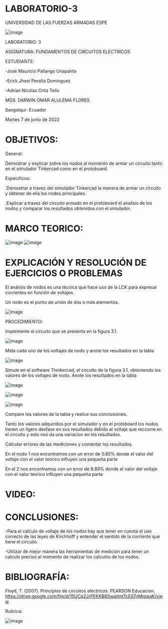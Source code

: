 # LABORATORIO-3

UNIVERSIDAD DE LAS FUERZAS ARMADAS ESPE



![image](https://user-images.githubusercontent.com/105695077/169195292-caeb0d12-8f66-4f08-bb58-2efffc44ccf5.png)




LABORATORIO: 3



ASIGNATURA: FUNDAMENTOS DE CIRCUITOS ELECTRICOS

ESTUDIANTE: 

-José Mauricio Pallango Unapanta

-Erick Jhoel Peralta Dominguez

-Adrian Nicolas Ortiz Tello 

MGS. DARWIN OMAR ALULEMA FLORES

Sangolquí- Ecuador

Martes 7 de junio de 2022

# OBJETIVOS:

General:

Demostrar y explicar sobre los nodos al momento de armar un circuito tanto en el simulador Tinkercad como en el protoboard.  

Especificos:

.Demostrar a travez del simulador Tinkercad la manera de armar un circuito y obtener de ella los nodos principales.

.Explicar a travez del circuito armado en el protoboard el analisis de los nodos y comparar los resultados obtenidos con el simulador. 

# MARCO TEORICO:

![image](https://user-images.githubusercontent.com/105695077/172496870-a872ae25-0440-4db3-bb74-e67443c555ea.png)
![image](https://user-images.githubusercontent.com/105695077/172496895-3a3145e4-7b1a-4c22-9cd9-40e63fa5c84e.png)

# EXPLICACIÓN Y RESOLUCIÓN DE EJERCICIOS O PROBLEMAS

El análisis de nodos es una técnica que hace uso de la LCK para expresar corrientes en función de voltajes.

Un nodo es el punto de unión de dos o más elementos.

![image](https://user-images.githubusercontent.com/105695077/172492102-8640d75e-b628-4199-9f03-142782da0618.png)

PROCEDIMIENTO:

Implemente el circuito que se presenta en la figura 3.1.

![image](https://user-images.githubusercontent.com/105695077/172492196-9c7dea9f-52a6-4010-83fa-922dc396602d.png)

Mida cada uno de los voltajes de nodo y anote los resultados en la tabla

![image](https://user-images.githubusercontent.com/105695077/172503493-e66c47c3-1f3c-4fda-ae83-20fb57608710.png)

Simule en el software Thinkercad, el circuito de la figura 3.1, obteniendo los valores de los voltajes de nodo. Anote los resultados en la tabla

![image](https://user-images.githubusercontent.com/105695077/172503543-4804a137-9491-4c22-b352-1209eeea04e2.png)

![image](https://user-images.githubusercontent.com/105695077/172501374-c41b05ea-cb64-41cd-b4cd-5024d803b1c8.png)

![image](https://user-images.githubusercontent.com/105695077/172501398-ee254016-5dd0-4d62-a8b4-578c3b500a95.png)

Compare los valores de la tabla y realice sus conclusiones.

Tanto los valores adquiridos por el simulador y en el protoboard los nodos tienen un ligero desfase en sus resultados debido al voltaje que reccorre en el circuito y esto nos da una variacion en los resultados.

Calcular errores de las mediciones y comentar los resultados.

En el nodo 1 nos encontramos con un error de 0.85% donde el valor del voltaje con el valor teorico influyen una pequeña parte

En el 2 nos encontramos con un error de 8.89% donde el valor del voltaje con el valor teorico influyen una pequeña parte

# VIDEO:


# CONCLUSIONES:

-Para el calculo de voltaje de los nodos hay que tener en cuenta el uso correcto de las leyes de Kirchhoff y entender el sentido de la corriente que tiene el circuito.

-Utilizar de mejor manera las herramientas de medicion para tener un calculo preciso al momento de realizar los calculos de los nodos.

# BIBLIOGRAFÍA:

Floyd, T. (2007). Principios de circuitos eléctricos. PEARSON Educación. https://drive.google.com/file/d/15UCq2JrPEKKB8SwajlmtTcE07nMiowaK/view

Rubrica:

![image](https://user-images.githubusercontent.com/105695077/169549221-6a6d7d81-301f-4ae6-adad-f0a59a65b83e.png)
